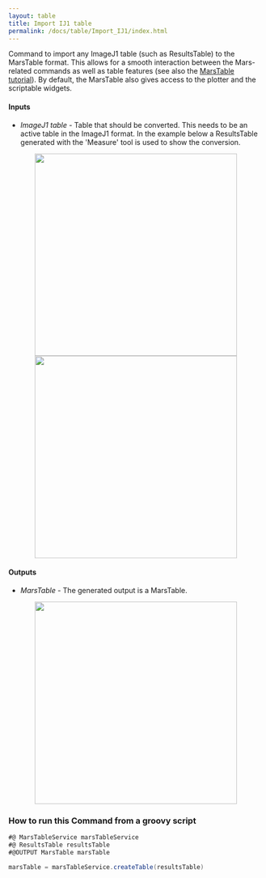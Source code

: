 ```yaml
---
layout: table
title: Import IJ1 table
permalink: /docs/table/Import_IJ1/index.html
---
```


Command to import any ImageJ1 table (such as ResultsTable) to the MarsTable format. This allows for a smooth interaction between the Mars-related commands as well as table features (see also the [MarsTable tutorial](https://duderstadt-lab.github.io/mars-docs/tutorials/scripting/marstable/)). By default, the MarsTable also gives access to the plotter and the scriptable widgets.

#### Inputs
* *ImageJ1 table* - Table that should be converted. This needs to be an active table in the ImageJ1 format. In the example below a ResultsTable generated with the 'Measure' tool is used to show the conversion.

<div style="text-align: center"><img  src='{{site.baseurl}}/docs/Import/img/img2.png' width='400'/></div>
<div style="text-align: center"><img  src='{{site.baseurl}}/docs/Import/img/img1.png' width='400'/></div>

#### Outputs
* *MarsTable* - The generated output is a MarsTable.

<div style="text-align: center"><img  src='{{site.baseurl}}/docs/Import/img/img3.png' width='400'/></div>

### How to run this Command from a groovy script

```groovy
#@ MarsTableService marsTableService
#@ ResultsTable resultsTable
#@OUTPUT MarsTable marsTable

marsTable = marsTableService.createTable(resultsTable)
```
